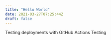 ```yaml
---
title: "Hello World"
date: 2021-03-27T07:25:44Z
draft: false
---
```


Testing deployments with GitHub Actions
Testing